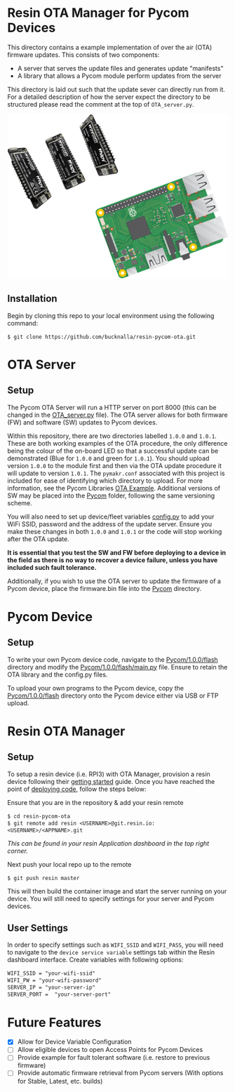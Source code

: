 # Resin OTA Manager for Pycom Devices


This directory contains a example implementation of over the air (OTA)
firmware updates. This consists of two components:
  - A server that serves the update files and generates update "manifests"
  - A library that allows a Pycom module perform updates from the server

This directory is laid out such that the update sever can directly run from it.
For a detailed description of how the server expect the directory to be structured please read the comment at the top of `OTA_server.py`.

<p align="center">
<img src="images/resin-pycom.png" width="600px" >
</p>

Installation
-----

Begin by cloning this repo to your local environment using the following command:

```
$ git clone https://github.com/bucknalla/resin-pycom-ota.git
```

# OTA Server

Setup
-----
The Pycom OTA Server will run a HTTP server on port 8000 (this can be changed in the [OTA_server.py](OTA_server.py) file). The OTA server allows for both firmware (FW) and software (SW) updates to Pycom devices.

Within this repository, there are two directories labelled `1.0.0` and `1.0.1`. These are both working examples of the OTA procedure, the only difference being the colour of the on-board LED so that a successful update can be demonstrated (Blue for `1.0.0` and green for `1.0.1`). You should upload version `1.0.0` to the module first and then via the OTA update procedure it will update to version `1.0.1`. The `pymakr.conf` associated with this project is included for ease of identifying which directory to upload. For more information, see the Pycom Libraries [OTA Example](https://github.com/pycom/pycom-libraries/tree/master/examples/OTA). Additional versions of SW may be placed into the [Pycom](Pycom/) folder, following the same versioning scheme.

You will also need to set up device/fleet variables [config.py](config.py) to add your WiFi SSID, password and the address of the update server. Ensure you make these changes in both `1.0.0` and `1.0.1` or the code will stop working after the OTA update.

**It is essential that you test the SW and FW before deploying to a device in the field as there is no way to recover a device failure, unless you have included such fault tolerance.**

Additionally, if you wish to use the OTA server to update the firmware of a Pycom device, place the firmware.bin file into the [Pycom](Pycom/) directory.

# Pycom Device

Setup
-----
To write your own Pycom device code, navigate to the [Pycom/1.0.0/flash](Pycom/1.0.0/flash/) directory and modify the [Pycom/1.0.0/flash/main.py](Pycom/1.0.0/flash/main.py) file. Ensure to retain the OTA library and the config.py files.

To upload your own programs to the Pycom device, copy the [Pycom/1.0.0/flash](Pycom/1.0.0/flash/) directory onto the Pycom device either via USB or FTP upload.

# Resin OTA Manager

Setup
-----

To setup a resin device (i.e. RPI3) with OTA Manager, provision a resin device following their [getting started](https://docs.resin.io/learn/getting-started/raspberrypi3/python/) guide. Once you have reached the point of [deploying code](https://docs.resin.io/learn/getting-started/raspberrypi3/python/#deploy-code), follow the steps below:

Ensure that you are in the repository & add your resin remote
```
$ cd resin-pycom-ota
$ git remote add resin <USERNAME>@git.resin.io:<USERNAME>/<APPNAME>.git
```
*This can be found in your resin Application dashboard in the top right corner.*

Next push your local repo up to the remote
```
$ git push resin master
```

This will then build the container image and start the server running on your device. You will still need to specify settings for your server and Pycom devices.

User Settings
-----

In order to specify settings such as `WIFI_SSID` and `WIFI_PASS`, you will need to navigate to the `device service variable` settings tab within the Resin dashboard interface. Create variables with following options:

```
WIFI_SSID = "your-wifi-ssid"
WIFI_PW = "your-wifi-password"
SERVER_IP = "your-server-ip"
SERVER_PORT =  "your-server-port"
```

# Future Features

- [x] Allow for Device Variable Configuration
- [ ] Allow eligible devices to open Access Points for Pycom Devices
- [ ] Provide example for fault tolerant software (i.e. restore to previous firmware)
- [ ] Provide automatic firmware retrieval from Pycom servers (With options for Stable, Latest, etc. builds)
